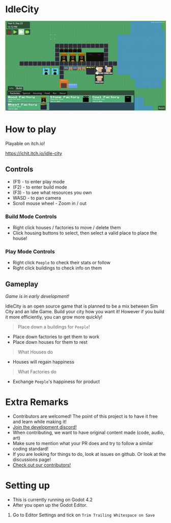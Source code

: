 # IdleCity
![Alt text](image.png)

# How to play

Playable on itch.io!

https://ichit.itch.io/idle-city

## Controls
- (F1) - to enter play mode
- (F2) - to enter build mode
- (F3) - to see what resources you own
- WASD - to pan camera
- Scroll mouse wheel - Zoom in / out

### Build Mode Controls
- Right click houses / factories to move / delete them
- Click housing buttons to select, then select a valid place to place the house!

### Play Mode  Controls
- Right click `Peeple` to check their stats or follow
- Right click buildings to check info on them

## Gameplay
*Game is in early development!*

IdleCity is an open source game that is planned to be a mix between Sim City and an Idle Game. Build your city how you want it! However if you build it more efficiently, you can grow more quickly!

> Place down a buildings for `Peeple`!
- Place down factories to get them to work
- Place down houses for them to rest

> What Houses do
- Houses will regain happiness

> What Factories do
- Exchange `Peeple`'s happiness for product



# Extra Remarks
- Contributors are welcomed! The point of this project is to have it free and learn while making it!
- [Join the development discord!](https://discord.gg/mXv3FTXktz)
- When contributing, we want to have original content made (code, audio, art)
- Make sure to mention what your PR does and try to follow a similar coding standard!
- If you are looking for things to do, look at issues on github. Or look at the discussions page!
- [Check out our contributors!](CONTRIBUTING.md)

# Setting up
- This is currently running on Godot 4.2
- After you open up the Godot Editor. 
1. Go to Editor Settings and tick on `Trim Trailing Whitespace on Save`